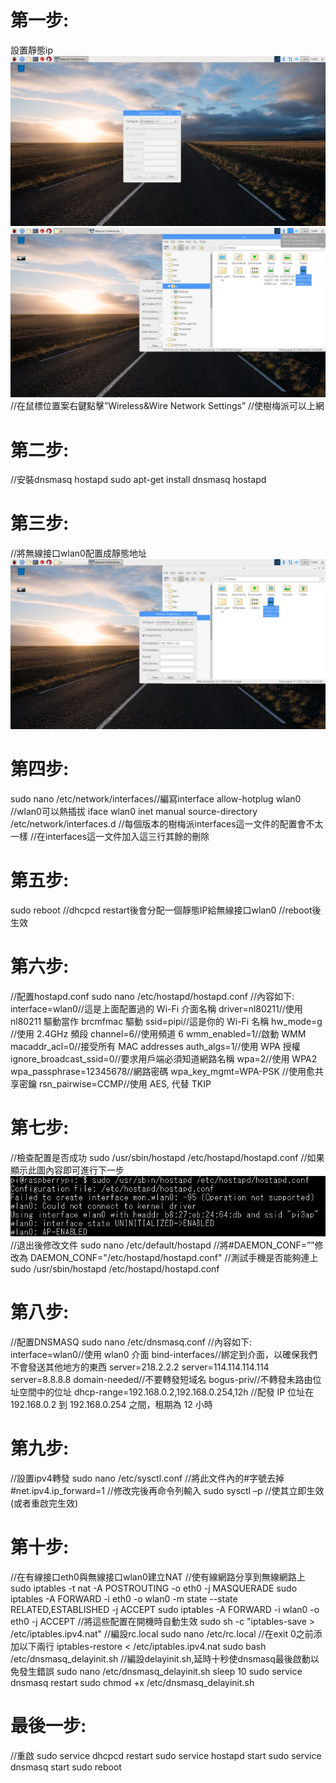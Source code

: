 # 第一步:
設置靜態ip
![01.png](https://github.com/s84175/raspberrypi/blob/master/%E6%A8%B9%E8%8E%93%E6%B4%BE%E8%B7%AF%E7%94%B1%E5%99%A8%E6%95%99%E5%AD%B8/photo/01.png)
![02.png](https://github.com/s84175/raspberrypi/blob/master/%E6%A8%B9%E8%8E%93%E6%B4%BE%E8%B7%AF%E7%94%B1%E5%99%A8%E6%95%99%E5%AD%B8/photo/02.png)
//在鼠標位置案右鍵點擊”Wireless&Wire Network Settings”
//使樹梅派可以上網
# 第二步:
//安裝dnsmasq hostapd
sudo apt-get install dnsmasq hostapd
# 第三步:
//將無線接口wlan0配置成靜態地址
![03.png](https://github.com/s84175/raspberrypi/blob/master/%E6%A8%B9%E8%8E%93%E6%B4%BE%E8%B7%AF%E7%94%B1%E5%99%A8%E6%95%99%E5%AD%B8/photo/03.png)
# 第四步:
sudo nano /etc/network/interfaces//編寫interface
allow-hotplug wlan0 //wlan0可以熱插拔
iface wlan0 inet manual
source-directory /etc/network/interfaces.d
//每個版本的樹梅派interfaces這一文件的配置會不太一樣
//在interfaces這一文件加入這三行其餘的刪除
# 第五步:
sudo reboot
//dhcpcd restart後會分配一個靜態IP給無線接口wlan0
//reboot後生效
# 第六步:
//配置hostapd.conf
sudo nano /etc/hostapd/hostapd.conf
//內容如下:
interface=wlan0//這是上面配置過的 Wi-Fi 介面名稱
driver=nl80211//使用 nl80211 驅動當作 brcmfmac 驅動
ssid=pipi//這是你的 Wi-Fi 名稱
hw_mode=g //使用 2.4GHz 頻段
channel=6//使用頻道 6
wmm_enabled=1//啟動 WMM
macaddr_acl=0//接受所有 MAC addresses
auth_algs=1//使用 WPA 授權
ignore_broadcast_ssid=0//要求用戶端必須知道網路名稱
wpa=2//使用 WPA2
wpa_passphrase=12345678//網路密碼
wpa_key_mgmt=WPA-PSK	//使用愈共享密鑰
rsn_pairwise=CCMP//使用 AES, 代替 TKIP
# 第七步:
//檢查配置是否成功
sudo /usr/sbin/hostapd /etc/hostapd/hostapd.conf
//如果顯示此圖內容即可進行下一步
![04.jpg](https://github.com/s84175/raspberrypi/blob/master/%E6%A8%B9%E8%8E%93%E6%B4%BE%E8%B7%AF%E7%94%B1%E5%99%A8%E6%95%99%E5%AD%B8/photo/04.jpg)
//退出後修改文件
sudo nano /etc/default/hostapd
//將#DAEMON_CONF=””修改為
DAEMON_CONF="/etc/hostapd/hostapd.conf"
//測試手機是否能夠連上
sudo /usr/sbin/hostapd /etc/hostapd/hostapd.conf
# 第八步:
//配置DNSMASQ
sudo nano /etc/dnsmasq.conf
//內容如下:
interface=wlan0//使用 wlan0 介面
bind-interfaces//綁定到介面，以確保我們不會發送其他地方的東西
server=218.2.2.2
server=114.114.114.114
server=8.8.8.8
domain-needed//不要轉發短域名
bogus-priv//不轉發未路由位址空間中的位址
dhcp-range=192.168.0.2,192.168.0.254,12h
//配發 IP 位址在 192.168.0.2 到 192.168.0.254 之間，租期為 12 小時
# 第九步:
//設置ipv4轉發
sudo nano /etc/sysctl.conf
//將此文件內的#字號去掉
#net.ipv4.ip_forward=1
//修改完後再命令列輸入
sudo sysctl –p
//使其立即生效(或者重啟完生效)
# 第十步:
//在有線接口eth0與無線接口wlan0建立NAT
//使有線網路分享到無線網路上
sudo iptables -t nat -A POSTROUTING -o eth0 -j MASQUERADE
sudo iptables -A FORWARD -i eth0 -o wlan0 -m state --state RELATED,ESTABLISHED -j ACCEPT
sudo iptables -A FORWARD -i wlan0 -o eth0 -j ACCEPT
//將這些配置在開機時自動生效
sudo sh -c "iptables-save > /etc/iptables.ipv4.nat"
//編設rc.local
sudo nano /etc/rc.local
//在exit 0之前添加以下兩行
iptables-restore < /etc/iptables.ipv4.nat
sudo bash /etc/dnsmasq_delayinit.sh
//編設delayinit.sh,延時十秒使dnsmasq最後啟動以免發生錯誤
sudo nano /etc/dnsmasq_delayinit.sh
sleep 10
sudo service dnsmasq restart
sudo chmod +x /etc/dnsmasq_delayinit.sh
# 最後一步:
//重啟
sudo service dhcpcd restart
sudo service hostapd start
sudo service dnsmasq start
sudo reboot
